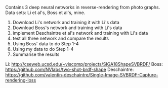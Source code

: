 Contains 3 deep neural networks in reverse-rendering from photo graphs. 
Data sets: Li et al's, Boss et al's, mine.

1. Download Li's network and training it with Li's data
2. Download Boss's network and training with Li's data
3. implement Deschaintre et al's network and training with Li's data 
4. test all three network and compare the results
5. Using Boss' data to do Step 1-4
6. Using my data to do Step 1-4
7. Summarise the results

Li: http://cseweb.ucsd.edu/~viscomp/projects/SIGA18ShapeSVBRDF/
Boss: https://github.com/NVlabs/two-shot-brdf-shape
Deschaintre: https://github.com/valentin-deschaintre/Single-Image-SVBRDF-Capture-rendering-loss
